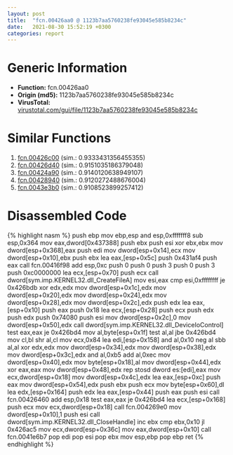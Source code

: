 ```yaml
---
layout: post
title:  "fcn.00426aa0 @ 1123b7aa5760238fe93045e585b8234c"
date:   2021-08-30 15:52:19 +0300
categories: report
---
```


# Generic Information
- **Function:** fcn.00426aa0
- **Origin (md5):** 1123b7aa5760238fe93045e585b8234c
- **VirusTotal:** [virustotal.com/gui/file/1123b7aa5760238fe93045e585b8234c][virustotal_ref]



# Similar Functions

1. [fcn.00426c00][similar_1_ref] (sim.: 0.9333431356455355)
2. [fcn.00426d40][similar_2_ref] (sim.: 0.9151035186379048)
3. [fcn.00424a90][similar_3_ref] (sim.: 0.9140120638949107)
4. [fcn.00428940][similar_4_ref] (sim.: 0.9120272488676004)
5. [fcn.0043e3b0][similar_5_ref] (sim.: 0.9108523899257412)


# Disassembled Code

{% highlight nasm %}
push ebp
mov ebp,esp
and esp,0xfffffff8
sub esp,0x364
mov eax,dword[0x437388]
push ebx
push esi
xor ebx,ebx
mov dword[esp+0x368],eax
push edi
mov dword[esp+0x14],ecx
mov dword[esp+0x10],ebx
push ebx
lea eax,[esp+0x5c]
push 0x431af4
push eax
call fcn.00416f98
add esp,0xc
push 0
push 0
push 3
push 0
push 3
push 0xc0000000
lea ecx,[esp+0x70]
push ecx
call dword[sym.imp.KERNEL32.dll_CreateFileA]
mov esi,eax
cmp esi,0xffffffff
je 0x426bdb
xor edx,edx
mov dword[esp+0x1c],edx
mov dword[esp+0x20],edx
mov dword[esp+0x24],edx
mov dword[esp+0x28],edx
mov dword[esp+0x2c],edx
push edx
lea eax,[esp+0x10]
push eax
push 0x18
lea ecx,[esp+0x28]
push ecx
push edx
push edx
push 0x74080
push esi
mov dword[esp+0x2c],0
mov dword[esp+0x50],edx
call dword[sym.imp.KERNEL32.dll_DeviceIoControl]
test eax,eax
je 0x426bd4
mov al,byte[esp+0x1f]
test al,al
jbe 0x426bd4
mov cl,bl
shr al,cl
mov ecx,0x84
lea edi,[esp+0x158]
and al,0x10
neg al
sbb al,al
xor edx,edx
mov dword[esp+0x34],edx
mov dword[esp+0x38],edx
mov dword[esp+0x3c],edx
and al,0xb5
add al,0xec
mov dword[esp+0x40],edx
mov byte[esp+0x18],al
mov dword[esp+0x44],edx
xor eax,eax
mov dword[esp+0x48],edx
rep stosd dword es:[edi],eax
mov ecx,dword[esp+0x18]
mov dword[esp+0x4c],edx
lea eax,[esp+0xc]
push eax
mov dword[esp+0x54],edx
push ebx
push ecx
mov byte[esp+0x60],dl
lea edx,[esp+0x164]
push edx
lea eax,[esp+0x44]
push eax
push esi
call fcn.00426460
add esp,0x18
test eax,eax
je 0x426bd4
lea ecx,[esp+0x168]
push ecx
mov ecx,dword[esp+0x18]
call fcn.004269e0
mov dword[esp+0x10],1
push esi
call dword[sym.imp.KERNEL32.dll_CloseHandle]
inc ebx
cmp ebx,0x10
jl 0x426ac5
mov ecx,dword[esp+0x36c]
mov eax,dword[esp+0x10]
call fcn.0041e6b7
pop edi
pop esi
pop ebx
mov esp,ebp
pop ebp
ret 
{% endhighlight %}


[similar_1_ref]: /report/fcn.00426c00@1123b7aa5760238fe93045e585b8234c
[similar_2_ref]: /report/fcn.00426d40@1123b7aa5760238fe93045e585b8234c
[similar_3_ref]: /report/fcn.00424a90@1123b7aa5760238fe93045e585b8234c
[similar_4_ref]: /report/fcn.00428940@1123b7aa5760238fe93045e585b8234c
[similar_5_ref]: /report/fcn.0043e3b0@4fe6510221c33bf023f6abed461fc13f
[virustotal_ref]: https://www.virustotal.com/gui/file/1123b7aa5760238fe93045e585b8234c